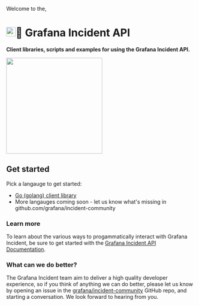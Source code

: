 Welcome to the,

# <img width='25' src='https://user-images.githubusercontent.com/101659/189380497-50692d2e-49bb-4fb6-91b5-ae8daf6e1988.png' />🤖 Grafana Incident API

**Client libraries, scripts and examples for using the Grafana Incident API.**

<img width='256' src='https://grafana.com/static/assets/img/blog/grafana-incident-vertical-navigation.png' />

## Get started

Pick a langauge to get started:

- [Go (golang) client library](./go/incident)
- More langauges coming soon - let us know what's missing in github.com/grafana/incident-community

### Learn more

To learn about the various ways to progammatically interact with Grafana Incident, be sure to get started with the [Grafana Incident API Documentation](https://grafana.com/docs/grafana-cloud/incident/api/).

### What can we do better?

The Grafana Incident team aim to deliver a high quality developer experience, so if you think of anything we can do better, please let us know by opening an issue in the [grafana/incident-community](https://github.com/grafana/incident-community) GitHub repo, and starting a conversation. We look forward to hearing from you.
